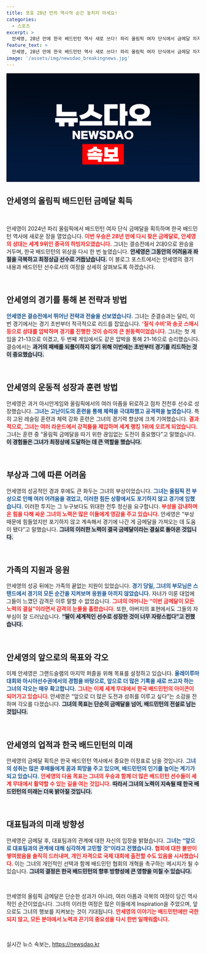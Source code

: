 ```yaml
---
title: 포효 28년 만의 역사적 순간 놓치지 마세요!
categories:
  - 스포츠
excerpt: >
  안세영, 28년 만에 한국 배드민턴 역사 새로 쓰다! 파리 올림픽 여자 단식에서 금메달 차지하며 복수의 결승전 승리를 거둔 안세영. 이제 그랜드슬램에 한 걸음 더 다가섰고, 그는 앞으로도 새로운 기록에 도전할 예정이다.
feature_text: >
  안세영, 28년 만에 한국 배드민턴 역사 새로 쓰다! 파리 올림픽 여자 단식에서 금메달 차지하며 복수의 결승전 승리를 거둔 안세영. 이제 그랜드슬램에 한 걸음 더 다가섰고, 그는 앞으로도 새로운 기록에 도전할 예정이다.
image: '/assets/img/newsdao_breakingnews.jpg'
---
```


<p><img src="/assets/img/newsdao_breakingnews.jpg" alt="bookingtag 속보" /></p>

<h2 data-ke-size="size26">안세영의 올림픽 배드민턴 금메달 획득</h2>

<p data-ke-size="size16">&nbsp;</p>

<p>안세영이 2024년 파리 올림픽에서 배드민턴 여자 단식 금메달을 획득하며 한국 배드민턴 역사에 새로운 장을 열었습니다. <b><span style="color: #ee2323;">이번 우승은 28년 만에 다시 찾은 금메달로, 안세영의 상대는 세계 9위인 중국의 허빙자오였습니다.</span></b> 그녀는 결승전에서 2대0으로 완승을 거두며, 한국 배드민턴의 위상을 다시 한 번 높였습니다. <b><span style="background-color: #21538527;">안세영은 그동안의 어려움과 좌절을 극복하고 최정상급 선수로 거듭났습니다.</span></b> 이 블로그 포스트에서는 안세영의 경기 내용과 배드민턴 선수로서의 여정을 상세히 살펴보도록 하겠습니다.</p>

<p data-ke-size="size16">&nbsp;</p>

<h2 data-ke-size="size26">안세영의 경기를 통해 본 전략과 방법</h2>

<p><b><span style="color: #1a5490;">안세영은 결승전에서 뛰어난 전략과 전술을 선보였습니다.</span></b> 그녀는 준결승과는 달리, 이번 경기에서는 경기 초반부터 적극적으로 리드를 잡았습니다. <b><span style="color: #ee2323;">‘질식 수비’와 송곳 스매시 등으로 상대를 압박하며 경기를 진행한 것이 승리의 큰 원동력이었습니다.</span></b> 그녀는 첫 게임을 21-13으로 이겼고, 두 번째 게임에서도 같은 압박을 통해 21-16으로 승리했습니다. 결승에서는 <b><span style="background-color: #21538527;">과거의 패배를 되풀이하지 않기 위해 이번에는 초반부터 경기를 리드하는 것이 중요했습니다.</span></b></p>

<p data-ke-size="size16">&nbsp;</p>

<h2 data-ke-size="size26">안세영의 운동적 성장과 훈련 방법</h2>

<p>안세영은 과거 아시안게임와 올림픽에서의 여러 아픔을 뒤로하고 점차 전천후 선수로 성장했습니다. <b><span style="color: #1a5490;">그녀는 고난이도의 훈련을 통해 체력을 극대화했고 공격력을 높였습니다.</span></b> 특히 고된 레슬링 훈련과 체력 강화 훈련은 그녀의 경기력 향상에 크게 기여했습니다. <b><span style="color: #ee2323;">결과적으로, 그녀는 여러 라운드에서 강적들을 제압하며 세계 랭킹 1위에 오르게 되었습니다.</span></b> 그녀는 훈련 중 “올림픽 금메달을 따기 위한 끊임없는 도전이 중요했다”고 말했습니다. <b><span style="background-color: #21538527;">이 경험들은 그녀가 최정상에 도달하는 데 큰 역할을 했습니다.</span></b></p>

<p data-ke-size="size16">&nbsp;</p>

<h2 data-ke-size="size26">부상과 그에 따른 어려움</h2>

<p>안세영의 성공적인 경과 후에도 큰 화두는 그녀의 부상이었습니다. <b><span style="color: #1a5490;">그녀는 올림픽 전 부상으로 인해 여러 어려움을 겪었고, 이러한 힘든 상황에서도 포기하지 않고 경기에 임했습니다.</span></b> 이러한 투지는 그 누구보다도 위대한 전투 정신을 요구합니다. <b><span style="color: #ee2323;">부상을 감내하며 온 힘을 다해 싸운 그녀의 노력은 많은 이들에게 영감을 주고 있습니다.</span></b> 안세영은 “부상 때문에 힘들었지만 포기하지 않고 계속해서 경기에 나간 게 금메달을 가져오는 데 도움이 됐다”고 말했습니다. <b><span style="background-color: #21538527;">그녀의 이러한 노력이 결국 금메달이라는 결실로 돌아온 것입니다.</span></b></p>

<p data-ke-size="size16">&nbsp;</p>

<h2 data-ke-size="size26">가족의 지원과 응원</h2>

<p>안세영의 성공 뒤에는 가족의 끝없는 지원이 있었습니다. <b><span style="color: #1a5490;">경기 당일, 그녀의 부모님은 스탠드에서 경기의 모든 순간을 지켜보며 응원을 아끼지 않았습니다.</span></b> 자녀가 이룬 대업에 그들이 느꼈던 감격은 이루 말할 수 없었습니다. <b><span style="color: #ee2323;">그녀의 어머니는 “이번 금메달이 모든 노력의 결실”이라면서 감격의 눈물을 흘렸습니다.</span></b> 또한, 아버지의 표현에서도 그들의 자부심이 잘 드러났습니다. <b><span style="background-color: #21538527;">“딸이 세계적인 선수로 성장한 것이 너무 자랑스럽다”고 전했습니다.</span></b></p>

<p data-ke-size="size16">&nbsp;</p>

<h2 data-ke-size="size26">안세영의 앞으로의 목표와 각오</h2>

<p>이제 안세영은 그랜드슬램의 마지막 퍼즐을 위해 목표를 설정하고 있습니다. <b><span style="color: #1a5490;">올레이루마 대회와 아시아선수권에서의 경험을 바탕으로, 앞으로 더 많은 기록을 새로 쓰고자 하는 그녀의 각오는 매우 확고합니다.</span></b> <b><span style="color: #ee2323;">그녀는 이제 세계 무대에서 한국 배드민턴의 아이콘이 되어가고 있습니다</span></b>. 안세영은 “앞으로 더 많은 도전과 성취를 이루고 싶다”는 소감을 전하며 각오를 다졌습니다. <b><span style="background-color: #21538527;">그녀의 목표는 단순히 금메달을 넘어, 배드민턴의 전설로 남는 것입니다.</span></b></p>

<p data-ke-size="size16">&nbsp;</p>

<h2 data-ke-size="size26">안세영의 업적과 한국 배드민턴의 미래</h2>

<p>안세영의 금메달 획득은 한국 배드민턴 역사에서 중요한 이정표로 남을 것입니다. <b><span style="color: #1a5490;">그녀의 성취는 많은 후배들에게 꿈과 희망을 주고 있으며, 배드민턴의 인기를 높이는 계기가 되고 있습니다.</span></b> <b><span style="color: #ee2323;">안세영의 다음 목표는 그녀의 우승과 함께 더 많은 배드민턴 선수들이 세계 무대에서 활약할 수 있는 길을 여는 것입니다.</span></b> <b><span style="background-color: #21538527;">따라서 그녀의 노력이 지속될 때 한국 배드민턴의 미래는 더욱 밝아질 것입니다.</span></b></p>

<p data-ke-size="size16">&nbsp;</p>

<h2 data-ke-size="size26">대표팀과의 미래 방향성</h2>

<p>안세영은 금메달 후, 대표팀과의 관계에 대한 자신의 입장을 밝혔습니다. <b><span style="color: #1a5490;">그녀는 “앞으로 대표팀과의 관계에 대해 심각하게 고민할 것”이라고 전했습니다.</span></b> <b><span style="color: #ee2323;">협회에 대한 불만이 쌓여왔음을 솔직히 드러내며, 개인 자격으로 국제 대회에 출전할 수도 있음을 시사했습니다.</span></b> 이는 그녀의 개인적인 선택과 함께 배드민턴 협회의 개혁을 촉구하는 메시지가 될 수 있습니다. <b><span style="background-color: #21538527;">그녀의 결정은 한국 배드민턴의 향후 방향성에 큰 영향을 미칠 수 있습니다.</span></b></p>

<p data-ke-size="size16">&nbsp;</p>

<p>안세영의 올림픽 금메달은 단순한 성과가 아니라, 여러 아픔과 극복의 여정이 담긴 역사적인 순간이었습니다. 그녀의 이러한 여정은 많은 이들에게 Inspiration을 주었으며, 앞으로도 그녀의 행보를 지켜보는 것이 기대됩니다. <b><span style="color: #ee2323;">안세영의 이야기는 배드민턴에만 국한되지 않고, 모든 분야에서 노력과 끈기의 중요성을 다시 한번 일깨워줍니다.</span></b></p>

<p data-ke-size="size16">&nbsp;</p>
실시간 뉴스 속보는, <a href="https://newsdao.kr" rel="dofollow">https://newsdao.kr</a>


